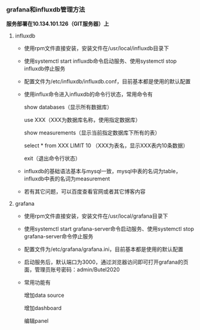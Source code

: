 ### grafana和influxdb管理方法

**服务部署在10.134.101.126（GIT服务器）上**

1. influxdb

    - 使用rpm文件直接安装，安装文件在/usr/local/influxdb目录下

    - 使用systemctl start influxdb命令启动服务、使用systemctl stop influxdb停止服务

    - 配置文件为/etc/influxdb/influxdb.conf，目前基本都是使用的默认配置

    - 使用influx命令进入influxdb的命令行状态，常用命令有

         show databases（显示所有数据库）

         use XXX（XXX为数据库名称，使用指定数据库）

         show measurements（显示当前指定数据库下所有的表）

         select * from XXX LIMIT 10 （XXX为表名，显示XXX表内10条数据）

         exit（退出命令行状态）

    - influxdb的基础语法基本与mysql一致，mysql中表的名词为table，influxdb中表的名词为measurement

    - 若有其它问题，可以百度查看官网或者其它博客内容

2. grafana

    - 使用rpm文件直接安装，安装文件在/usr/local/grafana目录下

    - 使用systemctl start grafana-server命令启动服务、使用systemctl stop grafana-server命令停止服务

    - 配置文件为/etc/grafana/grafana.ini，目前基本都是使用的默认配置

    - 启动服务后，默认端口为3000，通过浏览器访问即可打开grafana的页面，管理员账号密码：admin/Butel2020

    - 常用功能有

         增加data source

         增加dashboard

         编辑panel